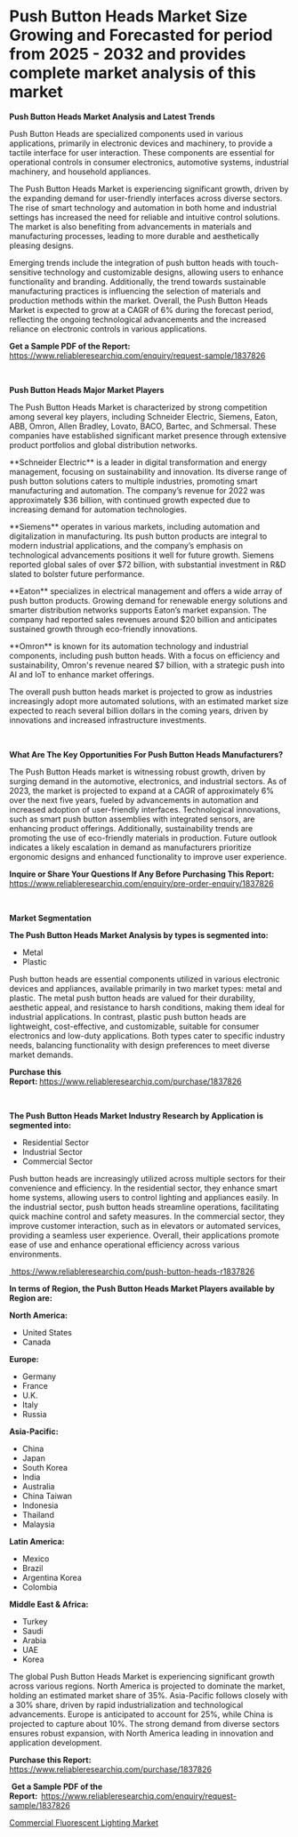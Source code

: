 <p><h1>Push Button Heads Market Size Growing and Forecasted for period from 2025 - 2032 and provides complete market analysis of this market</h1></p><p><strong>Push Button Heads Market Analysis and Latest Trends</strong></p>
<p><p>Push Button Heads are specialized components used in various applications, primarily in electronic devices and machinery, to provide a tactile interface for user interaction. These components are essential for operational controls in consumer electronics, automotive systems, industrial machinery, and household appliances. </p><p>The Push Button Heads Market is experiencing significant growth, driven by the expanding demand for user-friendly interfaces across diverse sectors. The rise of smart technology and automation in both home and industrial settings has increased the need for reliable and intuitive control solutions. The market is also benefiting from advancements in materials and manufacturing processes, leading to more durable and aesthetically pleasing designs.</p><p>Emerging trends include the integration of push button heads with touch-sensitive technology and customizable designs, allowing users to enhance functionality and branding. Additionally, the trend towards sustainable manufacturing practices is influencing the selection of materials and production methods within the market. Overall, the Push Button Heads Market is expected to grow at a CAGR of 6% during the forecast period, reflecting the ongoing technological advancements and the increased reliance on electronic controls in various applications.</p></p>
<p><strong>Get a Sample PDF of the Report:&nbsp;</strong> <a href="https://www.reliableresearchiq.com/enquiry/request-sample/1837826?utm_campaign=2482&utm_medium=2&utm_source=Github&utm_content=ia&utm_term=18022025&utm_id=push-button-heads">https://www.reliableresearchiq.com/enquiry/request-sample/1837826</a></p>
<p>&nbsp;</p>
<p><strong>Push Button Heads Major Market Players</strong></p>
<p><p>The Push Button Heads Market is characterized by strong competition among several key players, including Schneider Electric, Siemens, Eaton, ABB, Omron, Allen Bradley, Lovato, BACO, Bartec, and Schmersal. These companies have established significant market presence through extensive product portfolios and global distribution networks.</p><p>**Schneider Electric** is a leader in digital transformation and energy management, focusing on sustainability and innovation. Its diverse range of push button solutions caters to multiple industries, promoting smart manufacturing and automation. The company’s revenue for 2022 was approximately $36 billion, with continued growth expected due to increasing demand for automation technologies.</p><p>**Siemens** operates in various markets, including automation and digitalization in manufacturing. Its push button products are integral to modern industrial applications, and the company’s emphasis on technological advancements positions it well for future growth. Siemens reported global sales of over $72 billion, with substantial investment in R&D slated to bolster future performance.</p><p>**Eaton** specializes in electrical management and offers a wide array of push button products. Growing demand for renewable energy solutions and smarter distribution networks supports Eaton’s market expansion. The company had reported sales revenues around $20 billion and anticipates sustained growth through eco-friendly innovations.</p><p>**Omron** is known for its automation technology and industrial components, including push button heads. With a focus on efficiency and sustainability, Omron's revenue neared $7 billion, with a strategic push into AI and IoT to enhance market offerings.</p><p>The overall push button heads market is projected to grow as industries increasingly adopt more automated solutions, with an estimated market size expected to reach several billion dollars in the coming years, driven by innovations and increased infrastructure investments.</p></p>
<p>&nbsp;</p>
<p><strong>What Are The Key Opportunities For Push Button Heads Manufacturers?</strong></p>
<p><p>The Push Button Heads market is witnessing robust growth, driven by surging demand in the automotive, electronics, and industrial sectors. As of 2023, the market is projected to expand at a CAGR of approximately 6% over the next five years, fueled by advancements in automation and increased adoption of user-friendly interfaces. Technological innovations, such as smart push button assemblies with integrated sensors, are enhancing product offerings. Additionally, sustainability trends are promoting the use of eco-friendly materials in production. Future outlook indicates a likely escalation in demand as manufacturers prioritize ergonomic designs and enhanced functionality to improve user experience.</p></p>
<p><strong>Inquire or Share Your Questions If Any Before Purchasing This Report:</strong> <a href="https://www.reliableresearchiq.com/enquiry/pre-order-enquiry/1837826?utm_campaign=2482&utm_medium=2&utm_source=Github&utm_content=ia&utm_term=18022025&utm_id=push-button-heads">https://www.reliableresearchiq.com/enquiry/pre-order-enquiry/1837826</a></p>
<p>&nbsp;</p>
<p><strong>Market Segmentation</strong></p>
<p><strong>The Push Button Heads Market Analysis by types is segmented into:</strong></p>
<p><ul><li>Metal</li><li>Plastic</li></ul></p>
<p><p>Push button heads are essential components utilized in various electronic devices and appliances, available primarily in two market types: metal and plastic. The metal push button heads are valued for their durability, aesthetic appeal, and resistance to harsh conditions, making them ideal for industrial applications. In contrast, plastic push button heads are lightweight, cost-effective, and customizable, suitable for consumer electronics and low-duty applications. Both types cater to specific industry needs, balancing functionality with design preferences to meet diverse market demands.</p></p>
<p><strong>Purchase this Report:&nbsp;</strong><a href="https://www.reliableresearchiq.com/purchase/1837826?utm_campaign=2482&utm_medium=2&utm_source=Github&utm_content=ia&utm_term=18022025&utm_id=push-button-heads">https://www.reliableresearchiq.com/purchase/1837826</a></p>
<p>&nbsp;</p>
<p><strong>The Push Button Heads Market Industry Research by Application is segmented into:</strong></p>
<p><ul><li>Residential Sector</li><li>Industrial Sector</li><li>Commercial Sector</li></ul></p>
<p><p>Push button heads are increasingly utilized across multiple sectors for their convenience and efficiency. In the residential sector, they enhance smart home systems, allowing users to control lighting and appliances easily. In the industrial sector, push button heads streamline operations, facilitating quick machine control and safety measures. In the commercial sector, they improve customer interaction, such as in elevators or automated services, providing a seamless user experience. Overall, their applications promote ease of use and enhance operational efficiency across various environments.</p></p>
<p><a href="https://www.reliableresearchiq.com/push-button-heads-r1837826?utm_campaign=2482&utm_medium=2&utm_source=Github&utm_content=ia&utm_term=18022025&utm_id=push-button-heads">&nbsp;https://www.reliableresearchiq.com/push-button-heads-r1837826</a></p>
<p><strong>In terms of Region, the Push Button Heads Market Players available by Region are:</strong></p>
<p>
    <p> <strong> North America: </strong>
        <ul>
            <li>United States</li>
            <li>Canada</li>
        </ul>
        </p> 
    <p> <strong> Europe: </strong>
        <ul>
            <li>Germany</li>
            <li>France</li>
            <li>U.K.</li>
            <li>Italy</li>
            <li>Russia</li>
        </ul>
        </p> 
    <p> <strong> Asia-Pacific: </strong>
        <ul>
            <li>China</li>
            <li>Japan</li>
            <li>South Korea</li>
            <li>India</li>
            <li>Australia</li>
            <li>China Taiwan</li>
            <li>Indonesia</li>
            <li>Thailand</li>
            <li>Malaysia</li>
        </ul>
        </p> 
    <p> <strong> Latin America: </strong>
        <ul>
            <li>Mexico</li>
            <li>Brazil</li>
            <li>Argentina Korea</li>
            <li>Colombia</li>
        </ul>
        </p> 
    <p> <strong> Middle East & Africa: </strong>
        <ul>
            <li>Turkey</li>
            <li>Saudi</li>
            <li>Arabia</li>
            <li>UAE</li>
            <li>Korea</li>
        </ul>
    </p>
    </p>
<p><p>The global Push Button Heads Market is experiencing significant growth across various regions. North America is projected to dominate the market, holding an estimated market share of 35%. Asia-Pacific follows closely with a 30% share, driven by rapid industrialization and technological advancements. Europe is anticipated to account for 25%, while China is projected to capture about 10%. The strong demand from diverse sectors ensures robust expansion, with North America leading in innovation and application development.</p></p>
<p><strong>Purchase this Report: </strong><a href="https://www.reliableresearchiq.com/purchase/1837826?utm_campaign=2482&utm_medium=2&utm_source=Github&utm_content=ia&utm_term=18022025&utm_id=push-button-heads">https://www.reliableresearchiq.com/purchase/1837826</a></p>
<p>&nbsp;<strong>Get a Sample PDF of the Report:&nbsp;&nbsp;</strong><a href="https://www.reliableresearchiq.com/enquiry/request-sample/1837826?utm_campaign=2482&utm_medium=2&utm_source=Github&utm_content=ia&utm_term=18022025&utm_id=push-button-heads">https://www.reliableresearchiq.com/enquiry/request-sample/1837826</a></p>
<p><strong></strong></p>
<p><p><a href="https://github.com/akaalahk/Market-Research-Report-List-1/blob/main/commercial-fluorescent-lighting-market.md?utm_campaign=2482&utm_medium=2&utm_source=Github&utm_content=ia&utm_term=18022025&utm_id=push-button-heads">Commercial Fluorescent Lighting Market</a></p></p>